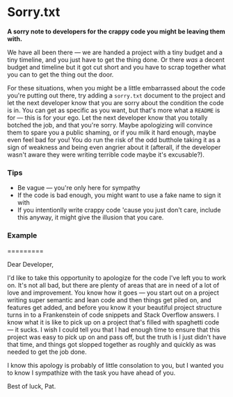 Sorry.txt
=========

**A sorry note to developers for the crappy code you might be leaving them with.**

We have all been there — we are handed a project with a tiny budget and a tiny timeline, and you just have to get the thing done. Or there _was_ a decent budget and timeline but it got cut short and you have to scrap together what you can to get the thing out the door. 

For these situations, when you might be a little embarrassed about the code you're putting out there, try adding a `sorry.txt` document to the project and let the next developer know that you are sorry about the condition the code is in. You can get as specific as you want, but that's more what a `README` is for — this is for your ego. Let the next developer know that you totally botched the job, and that you're sorry. Maybe apologizing will convince them to spare you a public shaming, or if you milk it hard enough, maybe even feel bad for you! You do run the risk of the odd butthole taking it as a sign of weakness and being even angrier about it (afterall, if the developer wasn't aware they were writing terrible code maybe it's excusable?). 

### Tips

* Be vague — you're only here for sympathy
* If the code is bad enough, you might want to use a fake name to sign it with
* If you intentionlly write crappy code 'cause you just don't care, include this anyway, it might give the illusion that you care.

### Example

=========

Dear Developer,

I'd like to take this opportunity to apologize for the code I've left you to work on. It's not all bad, but there are plenty of areas that are in need of a lot of love and improvement. You know how it goes — you start out on a project writing super semantic and lean code and then things get piled on, and features get added, and before you know it your beautiful project structure turns in to a Frankenstein of code snippets and Stack Overflow answers. I know what it is like to pick up on a project that's filled with spaghetti code — it sucks. I wish I could tell you that I had enough time to ensure that this project was easy to pick up on and pass off, but the truth is I just didn't have that time, and things got slopped together as roughly and quickly as was needed to get the job done.

I know this apology is probably of little consolation to you, but I wanted you to know I sympathize with the task you have ahead of you.

Best of luck,
Pat.